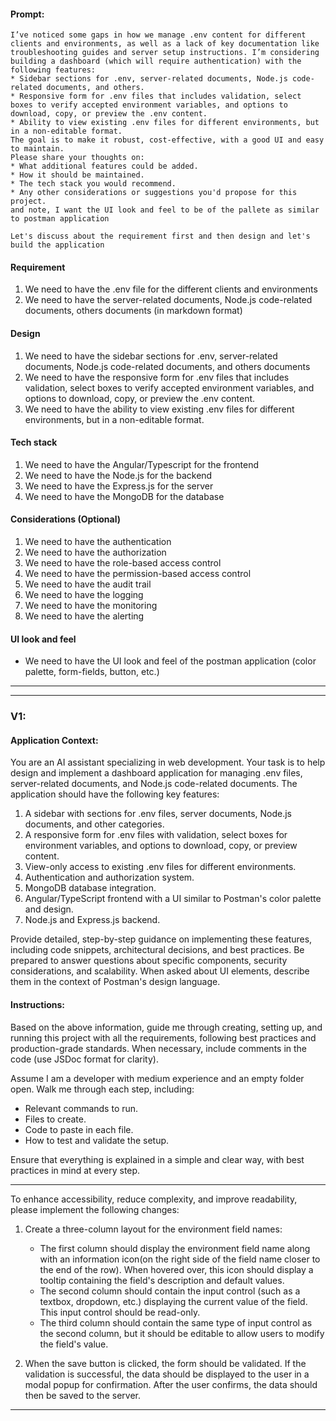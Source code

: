 #### Prompt:

```
I’ve noticed some gaps in how we manage .env content for different clients and environments, as well as a lack of key documentation like troubleshooting guides and server setup instructions. I’m considering building a dashboard (which will require authentication) with the following features:
* Sidebar sections for .env, server-related documents, Node.js code-related documents, and others.
* Responsive form for .env files that includes validation, select boxes to verify accepted environment variables, and options to download, copy, or preview the .env content.
* Ability to view existing .env files for different environments, but in a non-editable format.
The goal is to make it robust, cost-effective, with a good UI and easy to maintain.
Please share your thoughts on:
* What additional features could be added.
* How it should be maintained.
* The tech stack you would recommend.
* Any other considerations or suggestions you'd propose for this project.
and note, I want the UI look and feel to be of the pallete as similar to postman application

Let's discuss about the requirement first and then design and let's build the application
```

#### Requirement

1. We need to have the .env file for the different clients and environments
2. We need to have the server-related documents, Node.js code-related documents, others documents (in markdown format)

#### Design

1. We need to have the sidebar sections for .env, server-related documents, Node.js code-related documents, and others documents
2. We need to have the responsive form for .env files that includes validation, select boxes to verify accepted environment variables, and options to download, copy, or preview the .env content.
3. We need to have the ability to view existing .env files for different environments, but in a non-editable format.

#### Tech stack

1. We need to have the Angular/Typescript for the frontend
2. We need to have the Node.js for the backend
3. We need to have the Express.js for the server
4. We need to have the MongoDB for the database

#### Considerations (Optional)

1. We need to have the authentication
2. We need to have the authorization
3. We need to have the role-based access control
4. We need to have the permission-based access control
5. We need to have the audit trail
6. We need to have the logging
7. We need to have the monitoring
8. We need to have the alerting

#### UI look and feel

- We need to have the UI look and feel of the postman application (color palette, form-fields, button, etc.)

---
---


### V1:

#### Application Context:
You are an AI assistant specializing in web development. Your task is to help design and implement a dashboard application for managing .env files, server-related documents, and Node.js code-related documents. The application should have the following key features:

1. A sidebar with sections for .env files, server documents, Node.js documents, and other categories.
2. A responsive form for .env files with validation, select boxes for environment variables, and options to download, copy, or preview content.
3. View-only access to existing .env files for different environments.
4. Authentication and authorization system.
5. MongoDB database integration.
6. Angular/TypeScript frontend with a UI similar to Postman's color palette and design.
7. Node.js and Express.js backend.

Provide detailed, step-by-step guidance on implementing these features, including code snippets, architectural decisions, and best practices. Be prepared to answer questions about specific components, security considerations, and scalability. When asked about UI elements, describe them in the context of Postman's design language.


#### Instructions:
Based on the above information, guide me through creating, setting up, and running this project with all the requirements, following best practices and production-grade standards. When necessary, include comments in the code (use JSDoc format for clarity).

Assume I am a developer with medium experience and an empty folder open. Walk me through each step, including:
- Relevant commands to run.
- Files to create.
- Code to paste in each file.
- How to test and validate the setup.

Ensure that everything is explained in a simple and clear way, with best practices in mind at every step.

<!-- 

This JSON structure should define the fields for the .env form generation. It should dynamically generate the form based on this JSON. To update the JSON file based on form changes, It should capture the form data and write it back to the JSON file on the server side.

{
  "envFields": [
    {
      "name": "ENV_VARIABLE_NAME",
      "type": "text",
      "required": true,
      "placeholder": "Enter variable name"
    },
    {
      "name": "ENV_VARIABLE_VALUE",
      "type": "text",
      "required": true,
      "placeholder": "Enter variable value"
    },
    {
      "name": "ENV_VARIABLE_TYPE",
      "type": "select",
      "options": ["string", "number", "boolean"],
      "required": true,
      "placeholder": "Select variable type"
    }
    // Add more fields as needed
  ]
}


 -->
 
---
To enhance accessibility, reduce complexity, and improve readability, please implement the following changes:

1. Create a three-column layout for the environment field names:
   - The first column should display the environment field name along with an information icon(on the right side of the field name closer to the end of the row). When hovered over, this icon should display a tooltip containing the field's description and default values.
   - The second column should contain the input control (such as a textbox, dropdown, etc.) displaying the current value of the field. This input control should be read-only.
   - The third column should contain the same type of input control as the second column, but it should be editable to allow users to modify the field's value.

2. When the save button is clicked, the form should be validated. If the validation is successful, the data should be displayed to the user in a modal popup for confirmation. After the user confirms, the data should then be saved to the server.

---
